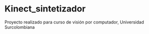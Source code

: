 # Kinect_sintetizador
Proyecto realizado para curso de visión por computador, Universidad Surcolombiana

